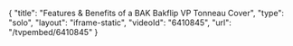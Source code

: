 {
    "title": "Features & Benefits of a BAK Bakflip VP Tonneau Cover",
    "type": "solo",
    "layout": "iframe-static",
    "videoId": "6410845",
    "url": "\/tvpembed\/6410845"
}